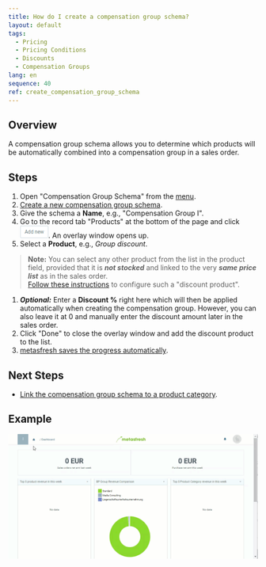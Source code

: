 ```yaml
---
title: How do I create a compensation group schema?
layout: default
tags:
  - Pricing
  - Pricing Conditions
  - Discounts
  - Compensation Groups
lang: en
sequence: 40
ref: create_compensation_group_schema
---
```


## Overview
A compensation group schema allows you to determine which products will be automatically combined into a compensation group in a sales order.

## Steps
1. Open "Compensation Group Schema" from the [menu](Menu).
1. [Create a new compensation group schema](New_Record_Window).
1. Give the schema a **Name**, e.g., "Compensation Group I".
1. Go to the record tab "Products" at the bottom of the page and click ![](assets/Add_New_Button.png). An overlay window opens up.
1. Select a **Product**, e.g., *Group discount*.
 >**Note:** You can select any other product from the list in the product field, provided that it is ***not stocked*** and linked to the very ***same price list*** as in the sales order. <br> [Follow these instructions](Product_for_group_discount) to configure such a "discount product".

1. ***Optional:*** Enter a **Discount %** right here which will then be applied automatically when creating the compensation group. However, you can also leave it at 0 and manually enter the discount amount later in the sales order.
1. Click "Done" to close the overlay window and add the discount product to the list.
1. [metasfresh saves the progress automatically](Saveindicator).

## Next Steps
- [Link the compensation group schema to a product category](Compensation_group_schema_product_category).

## Example
![](assets/Create_compensation_group_schema.gif)

